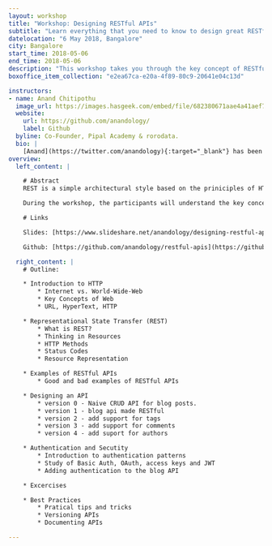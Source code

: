 ```yaml
---
layout: workshop
title: "Workshop: Designing RESTful APIs"
subtitle: "Learn everything that you need to know to design great RESTful APIs"
datelocation: "6 May 2018, Bangalore"
city: Bangalore
start_time: 2018-05-06
end_time: 2018-05-06
description: "This workshop takes you through the key concept of RESTful APIs, and gives you the experience of desiging a better version for some of the popular APIs."
boxoffice_item_collection: "e2ea67ca-e20a-4f89-80c9-20641e04c13d"

instructors:
- name: Anand Chitipothu 
  image_url: https://images.hasgeek.com/embed/file/682380671aae4a41aef7ca3e17a15005
  website:
    url: https://github.com/anandology/
    label: Github
  byline: Co-Founder, Pipal Academy & rorodata.
  bio: |
    [Anand](https://twitter.com/anandology){:target="_blank"} has been crafting beautiful software since a decade and half. He’s now building a data science platform, [rorodata](https://rorodata.com/){:target="_blank"}, which he recently co-founded. He regularly conducts advanced programming courses through [Pipal Academy](https://pipal.in/){:target="_blank"}. He is co-author of web.py, a micro web framework in Python. He has worked at Strand Life Sciences and Internet Archive.
overview:
  left_content: |

    # Abstract
    REST is a simple architectural style based on the priniciples of HTTP for building modern web applications and APIs. This hands-on workshop takes you though everything that you need to know to design great RESTful APIs.

    During the workshop, the participants will understand the key concepts behind RESTful APIs, critically examine some of the popular APIs, design an API from scratch and see how APIs evolve. We’ll also take couple of popular APIs, rip them apart and design a better version of them. Partipants will be divided into smaller groups to allow discussions and most of the time is spent in thinking about the APIs and discussions.

    # Links

    Slides: [https://www.slideshare.net/anandology/designing-restful-apis](https://www.slideshare.net/anandology/designing-restful-apis){:target="_blank"}

    Github: [https://github.com/anandology/restful-apis](https://github.com/anandology/restful-apis){:target="_blank"}

  right_content: |
    # Outline:

    * Introduction to HTTP
        * Internet vs. World-Wide-Web
        * Key Concepts of Web
        * URL, HyperText, HTTP

    * Representational State Transfer (REST)
        * What is REST?
        * Thinking in Resources
        * HTTP Methods
        * Status Codes
        * Resource Representation

    * Examples of RESTful APIs
        * Good and bad examples of RESTful APIs

    * Designing an API
        * version 0 - Naive CRUD API for blog posts.
        * version 1 - blog api made RESTful
        * version 2 - add support for tags
        * version 3 - add support for comments
        * version 4 - add suport for authors

    * Authentication and Secutity
        * Introduction to authentication patterns
        * Study of Basic Auth, OAuth, access keys and JWT
        * Adding authentication to the blog API

    * Excercises

    * Best Practices
        * Pratical tips and tricks
        * Versioning APIs
        * Documenting APIs

---
```

